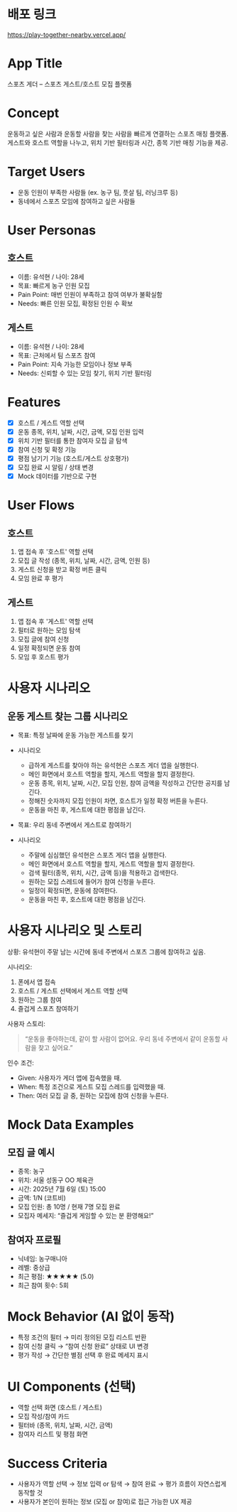 # 배포 링크
https://play-together-nearby.vercel.app/

# App Title
스포츠 게더 – 스포츠 게스트/호스트 모집 플랫폼

# Concept
운동하고 싶은 사람과 운동할 사람을 찾는 사람을 빠르게 연결하는 스포츠 매칭 플랫폼.  
게스트와 호스트 역할을 나누고, 위치 기반 필터링과 시간, 종목 기반 매칭 기능을 제공.

# Target Users
- 운동 인원이 부족한 사람들 (ex. 농구 팀, 풋살 팀, 러닝크루 등)
- 동네에서 스포츠 모임에 참여하고 싶은 사람들

# User Personas
## 호스트
- 이름: 유석현 / 나이: 28세
- 목표: 빠르게 농구 인원 모집
- Pain Point: 매번 인원이 부족하고 참여 여부가 불확실함
- Needs: 빠른 인원 모집, 확정된 인원 수 확보

## 게스트
- 이름: 유석현 / 나이: 28세
- 목표: 근처에서 팀 스포츠 참여
- Pain Point: 지속 가능한 모임이나 정보 부족
- Needs: 신뢰할 수 있는 모임 찾기, 위치 기반 필터링

# Features
- [x] 호스트 / 게스트 역할 선택
- [x] 운동 종목, 위치, 날짜, 시간, 금액, 모집 인원 입력
- [x] 위치 기반 필터를 통한 참여자 모집 글 탐색
- [x] 참여 신청 및 확정 기능
- [x] 평점 남기기 기능 (호스트/게스트 상호평가)
- [x] 모집 완료 시 알림 / 상태 변경
- [x] Mock 데이터를 기반으로 구현

# User Flows
## 호스트
1. 앱 접속 후 '호스트' 역할 선택
2. 모집 글 작성 (종목, 위치, 날짜, 시간, 금액, 인원 등)
3. 게스트 신청을 받고 확정 버튼 클릭
4. 모임 완료 후 평가

## 게스트
1. 앱 접속 후 '게스트' 역할 선택
2. 필터로 원하는 모임 탐색
3. 모집 글에 참여 신청
4. 일정 확정되면 운동 참여
5. 모임 후 호스트 평가

# 사용자 시나리오

## 운동 게스트 찾는 그룹 시나리오

- 목표: 특정 날짜에 운동 가능한 게스트를 찾기
- 시나리오
    - 급하게 게스트를 찾아야 하는 유석현은 스포츠 게더 앱을 실행한다.
    - 메인 화면에서 호스트 역할을 할지, 게스트 역할을 할지 결정한다.
    - 운동 종목, 위치, 날짜, 시간, 모집 인원, 참여 금액을 작성하고 간단한 공지를 남긴다.
    - 정해진 숫자까지 모집 인원이 차면, 호스트가 일정 확정 버튼을 누른다.
    - 운동을 마친 후, 게스트에 대한 평점을 남긴다.

- 목표: 우리 동네 주변에서 게스트로 참여하기
- 시나리오
    - 주말에 심심했던 유석현은 스포츠 게더 앱을 실행한다.
    - 메인 화면에서 호스트 역할을 할지, 게스트 역할을 할지 결정한다.
    - 검색 필터(종목, 위치, 시간, 금액 등)을 적용하고 검색한다.
    - 원하는 모집 스레드에 들어가 참여 신청을 누른다.
    - 일정이 확정되면, 운동에 참여한다.
    - 운동을 마친 후, 호스트에 대한 평점을 남긴다.

# 사용자 시나리오 및 스토리

상황: 유석현이 주말 남는 시간에 동네 주변에서 스포츠 그룹에 참여하고 싶음.

시나리오:

1. 폰에서 앱 접속
2. 호스트 / 게스트 선택에서 게스트 역할 선택
3. 원하는 그룹 참여
4. 즐겁게 스포츠 참여하기

사용자 스토리:

> “운동을 좋아하는데, 같이 할 사람이 없어요. 우리 동네 주변에서 같이 운동할 사람을 찾고 싶어요.”
> 

인수 조건:

- Given: 사용자가 게더 앱에 접속했을 때.
- When: 특정 조건으로 게스트 모집 스레드를 입력했을 때.
- Then: 여러 모집 글 중, 원하는 모집에 참여 신청을 누른다.

# Mock Data Examples
## 모집 글 예시
- 종목: 농구
- 위치: 서울 성동구 OO 체육관
- 시간: 2025년 7월 6일 (토) 15:00
- 금액: 1/N (코트비)
- 모집 인원: 총 10명 / 현재 7명 모집 완료
- 모집자 메세지: “즐겁게 게임할 수 있는 분 환영해요!”

## 참여자 프로필
- 닉네임: 농구매니아
- 레벨: 중상급
- 최근 평점: ★★★★★ (5.0)
- 최근 참여 횟수: 5회

# Mock Behavior (AI 없이 동작)
- 특정 조건의 필터 → 미리 정의된 모집 리스트 반환
- 참여 신청 클릭 → “참여 신청 완료” 상태로 UI 변경
- 평가 작성 → 간단한 별점 선택 후 완료 메세지 표시

# UI Components (선택)
- 역할 선택 화면 (호스트 / 게스트)
- 모집 작성/참여 카드
- 필터바 (종목, 위치, 날짜, 시간, 금액)
- 참여자 리스트 및 평점 화면

# Success Criteria
- 사용자가 역할 선택 → 정보 입력 or 탐색 → 참여 완료 → 평가 흐름이 자연스럽게 동작할 것
- 사용자가 본인이 원하는 정보 (모집 or 참여)로 접근 가능한 UX 제공